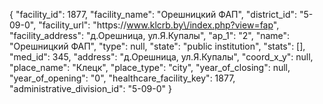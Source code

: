 {
    "facility_id": 1877,
    "facility_name": "Орешницкий ФАП",
    "district_id": "5-09-0",
    "facility_url": "https:\/\/www.klcrb.by\/index.php?view=fap",
    "facility_address": "д.Орешница, ул.Я.Купалы",
    "ap_1": "2",
    "name": "Орешницкий ФАП",
    "type": null,
    "state": "public institution",
    "stats": [],
    "med_id": 345,
    "address": "д.Орешница, ул.Я.Купалы",
    "coord_x_y": null,
    "place_name": "Клецк",
    "place_type": "city",
    "year_of_closing": null,
    "year_of_opening": "0",
    "healthcare_facility_key": 1877,
    "administrative_division_id": "5-09-0"
}